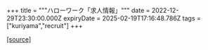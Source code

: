 +++
title = """ハローワーク「求人情報」"""
date = 2022-12-29T23:30:00.000Z
expiryDate = 2025-02-19T17:16:48.786Z
tags = ["kuriyama","recruit"]
+++


[[source]](https://www.town.kuriyama.hokkaido.jp/soshiki/51/20382.html)
